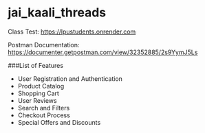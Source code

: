 # jai_kaali_threads

Class Test: https://lpustudents.onrender.com

Postman Documentation: https://documenter.getpostman.com/view/32352885/2s9YymJ5Ls

###List of Features
- User Registration and Authentication
- Product Catalog
- Shopping Cart
- User Reviews
- Search and Filters
- Checkout Process
- Special Offers and Discounts
